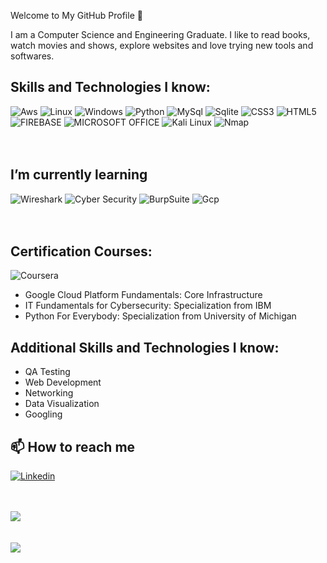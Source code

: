 Welcome to My GitHub Profile 👋 

I am a Computer Science and Engineering Graduate. I like to read books, watch movies and shows, explore websites and love trying new tools and softwares.

Skills and Technologies I know:</br>
------------------------------------------------------------------------------
![Aws](https://img.shields.io/badge/Amazon_AWS-232F3E?style=for-the-badge&logo=amazon-aws&logoColor=white)
![Linux](https://img.shields.io/badge/Linux-FCC624?style=for-the-badge&logo=linux&logoColor=black)
![Windows](https://img.shields.io/badge/Windows-0078D6?style=for-the-badge&logo=windows&logoColor=white)
![Python](https://img.shields.io/badge/Python-3776AB?style=for-the-badge&logo=python&logoColor=white)
![MySql](https://img.shields.io/badge/MySQL-00000F?style=for-the-badge&logo=mysql&logoColor=white)
![Sqlite](https://img.shields.io/badge/SQLite-07405E?style=for-the-badge&logo=sqlite&logoColor=white)
![CSS3](https://img.shields.io/badge/CSS3-1572B6?style=for-the-badge&logo=css3&logoColor=white)
![HTML5](https://img.shields.io/badge/HTML5-E34F26?style=for-the-badge&logo=html5&logoColor=white)
![FIREBASE](https://img.shields.io/badge/firebase-ffca28?style=for-the-badge&logo=firebase&logoColor=black)
![MICROSOFT OFFICE](https://img.shields.io/badge/Microsoft_Office-D83B01?style=for-the-badge&logo=microsoft-office&logoColor=white)
![Kali Linux](https://img.shields.io/badge/Kali_Linux-557C94?style=for-the-badge&logo=Kali-Linux&logoColor=white)
![Nmap](https://img.shields.io/badge/Nmap-0061D5?style=for-the-badge&logo=Nmap&logoColor=white)
</br>
</br>
</br>

I’m currently learning 
------------------------------------------------------------------------------
![Wireshark](https://img.shields.io/badge/Wireshark-1679A7?style=for-the-badge&logo=Wireshark&logoColor=white)
![Cyber Security](https://img.shields.io/badge/Cyber_Security-0089D6?style=for-the-badge&logo=Cyber-Security&logoColor=white)
![BurpSuite](https://img.shields.io/badge/BurpSuite-F26822?style=for-the-badge&logo=BurpSuite&logoColor=white)
![Gcp](https://img.shields.io/badge/Google_Cloud-4285F4?style=for-the-badge&logo=google-cloud&logoColor=white)
</br>
</br>
</br>

Certification Courses:</br>
------------------------------------------------------------------------------
![Coursera](https://img.shields.io/badge/Coursera-0056D2?style=for-the-badge&logo=Coursera&logoColor=white)
- Google Cloud Platform Fundamentals: Core Infrastructure
- IT Fundamentals for Cybersecurity: Specialization from IBM
- Python For Everybody: Specialization from University of Michigan

Additional Skills and Technologies I know:</br>
------------------------------------------------------------------------------
- QA Testing
- Web Development
- Networking
- Data Visualization
- Googling

📫 How to reach me
------------------------------------------------------------------------------
[![Linkedin](https://img.shields.io/badge/LinkedIn-0077B5?style=for-the-badge&logo=linkedin&logoColor=white&link=https://www.linkedin.com/in/hetkadia)](https://www.linkedin.com/in/hetkadia)

</br>
</br>

<a href="https://github.com/hetk12/hetk12">
  <img align="center" src="https://github-readme-stats.vercel.app/api?username=hetk12" />
</a>
</br>
</br>
</br>
<a href="https://github.com/hetk12/hetk12">
  <img align="center" src="https://github-readme-stats.vercel.app/api/top-langs/?username=hetk12" />
</a>
</br>
